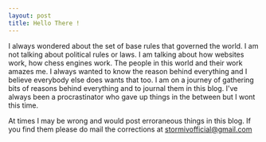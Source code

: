 ```yaml
---
layout: post
title: Hello There !
---
```


I always wondered about the set of base rules that governed the world. I am not talking about political rules or laws. I am talking about how websites work, how chess engines work. The people in this world and their work amazes me. I always wanted to know the reason behind everything and I believe everybody else does wants that too. I am on a journey of gathering bits of reasons behind everything and to journal them in this blog.  I've always been a procrastinator who gave up things in the between but I wont this time.

At times I may be wrong and would post erroraneous things in this blog. If you find them please do mail the corrections at [stormivofficial@gmail.com](mailto:stormivofficial@gmail.com)
